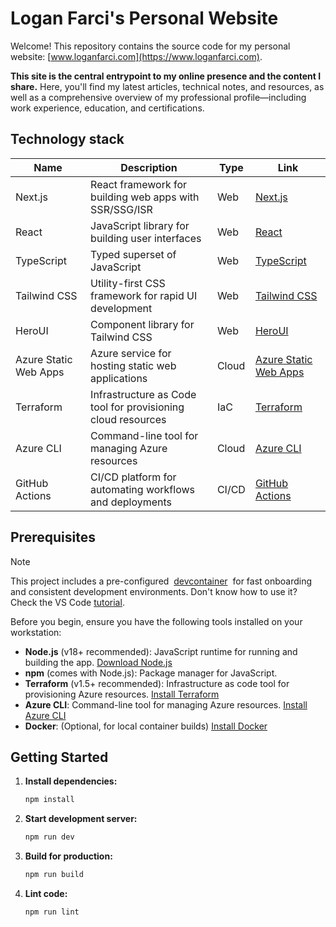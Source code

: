 # Logan Farci's Personal Website

Welcome! This repository contains the source code for my personal website: [www.loganfarci.com](https://www.loganfarci.com).

**This site is the central entrypoint to my online presence and the content I share.** Here, you'll find my latest articles, technical notes, and resources, as well as a comprehensive overview of my professional profile—including work experience, education, and certifications.

## Technology stack

| Name                  | Description                                                  | Type  | Link                                                                                   |
| --------------------- | ------------------------------------------------------------ | ----- | -------------------------------------------------------------------------------------- |
| Next.js               | React framework for building web apps with SSR/SSG/ISR       | Web   | [Next.js](https://nextjs.org/)                                                         |
| React                 | JavaScript library for building user interfaces              | Web   | [React](https://react.dev/)                                                            |
| TypeScript            | Typed superset of JavaScript                                 | Web   | [TypeScript](https://www.typescriptlang.org/)                                          |
| Tailwind CSS          | Utility-first CSS framework for rapid UI development         | Web   | [Tailwind CSS](https://tailwindcss.com/)                                               |
| HeroUI                | Component library for Tailwind CSS                           | Web   | [HeroUI](https://heroui.com/)                                                          |
| Azure Static Web Apps | Azure service for hosting static web applications            | Cloud | [Azure Static Web Apps](https://azure.microsoft.com/en-us/products/app-service/static) |
| Terraform             | Infrastructure as Code tool for provisioning cloud resources | IaC   | [Terraform](https://www.terraform.io/)                                                 |
| Azure CLI             | Command-line tool for managing Azure resources               | Cloud | [Azure CLI](https://learn.microsoft.com/en-us/cli/azure/)                              |
| GitHub Actions        | CI/CD platform for automating workflows and deployments      | CI/CD | [GitHub Actions](https://github.com/features/actions)                                  |

## Prerequisites

> [!NOTE]
>
> This project includes a pre-configured  [devcontainer](https://containers.dev/)  for fast onboarding and consistent development environments. Don't know how to use it? Check the VS Code [tutorial](https://code.visualstudio.com/docs/devcontainers/tutorial).

Before you begin, ensure you have the following tools installed on your workstation:

- **Node.js** (v18+ recommended): JavaScript runtime for running and building the app. [Download Node.js](https://nodejs.org/)
- **npm** (comes with Node.js): Package manager for JavaScript.
- **Terraform** (v1.5+ recommended): Infrastructure as code tool for provisioning Azure resources. [Install Terraform](https://developer.hashicorp.com/terraform/tutorials/aws-get-started/install-cli)
- **Azure CLI**: Command-line tool for managing Azure resources. [Install Azure CLI](https://learn.microsoft.com/en-us/cli/azure/install-azure-cli)
- **Docker**: (Optional, for local container builds) [Install Docker](https://www.docker.com/get-started/)

## Getting Started

1. **Install dependencies:**

   ```bash
   npm install
   ```

2. **Start development server:**

   ```bash
   npm run dev
   ```

3. **Build for production:**

   ```bash
   npm run build
   ```

4. **Lint code:**

   ```bash
   npm run lint
   ```
